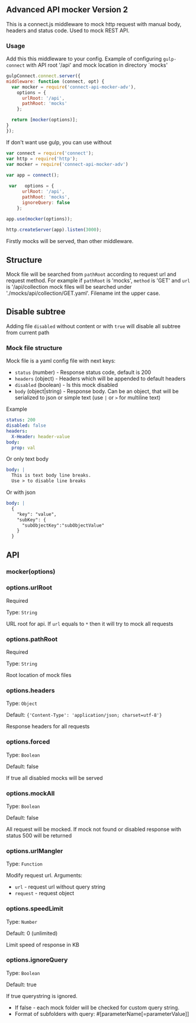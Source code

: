 ## Advanced API mocker Version 2

This is a connect.js middleware to mock http request with manual body, headers and status code. Used to mock REST API.

### Usage

Add this this middleware to your config. Example of configuring `gulp-connect` with API root '/api' and 
mock location in directory `mocks'
```javascript
gulpConnect.connect.server({
middleware: function (connect, opt) {
  var mocker = require('connect-api-mocker-adv'),
    options = {
      urlRoot: '/api',
      pathRoot: 'mocks'
    };

  return [mocker(options)];
}
});
```

If don't want use gulp, you can use without 
```javascript
var connect = require('connect');
var http = require('http');
var mocker = require('connect-api-mocker-adv')
 
var app = connect();

 var   options = {
      urlRoot: '/api',
      pathRoot: 'mocks',
      ignoreQuery: false
    };
    
app.use(mocker(options));

http.createServer(app).listen(3000);
```

Firstly mocks will be served, than other middleware.
          
## Structure

Mock file will be searched from `pathRoot` according to request url and request method. 
For example if `pathRoot` is 'mocks', `method` is 'GET' and `url` is '/api/collection mock files will be searched under 
'./mocks/api/collection/GET.yaml'. Filename int the upper case.


## Disable subtree

Adding file `disabled` without content or with `true` will disable all subtree from current path 
 
### Mock file structure

Mock file is a yaml config file with next keys:

+ `status` (number) - Response status code, default is 200
+ `headers` (object) - Headers which will be appended to default headers
+ `disabled` (boolean) - Is this mock disabled
+ `body` (object|string) - Response body. Can be an object, that will be serialized to json or simple text (use `|` or `>` for multiline
    text)
   
   
Example 
```yaml
status: 200
disabled: false
headers:
  X-Header: header-value
body:
  prop: val
``` 
Or only text body

```yaml
body: |
  This is text body line breaks.
  Use > to disable line breaks
```
Or with json
```yaml
body: |
  {
    "key": "value",
    "subKey": {
      "subObjectKey":"subObjectValue"
    }
  }
```
## API

### mocker(options)

### options.urlRoot

Required

Type: `String` 

URL root for api. If `url` equals to `*` then it will try to mock all requests

### options.pathRoot

Required

Type: `String`

Root location of mock files

### options.headers

Type: `Object`

Default: `{'Content-Type': 'application/json; charset=utf-8'}`

Response headers for all requests

### options.forced

Type: `Boolean`

Default: false

If true all disabled mocks will be served

### options.mockAll

Type: `Boolean`

Default: false

All request will be mocked. If mock not found or disabled response with status 500 will be returned

### options.urlMangler

Type: `Function`

Modify request url. Arguments: 
- `url` - request url without query string
- `request` - request object

### options.speedLimit

Type: `Number`

Default: 0 (unlimited) 

Limit speed of response in KB

### options.ignoreQuery

Type: `Boolean`

Default: true 

If true querystring is ignored.
 - If false - each mock folder will be checked for custom query string.
 - Format of subfolders with query: #[parameterName[=parameterValue]]




 

 
